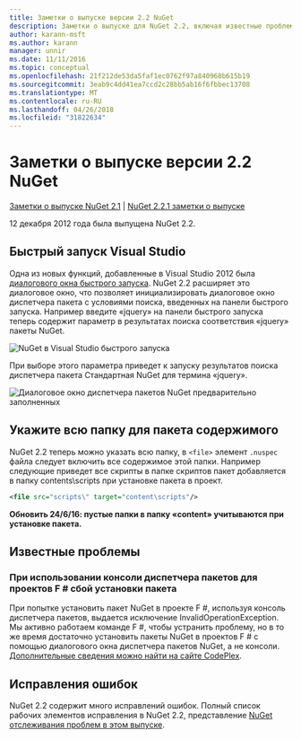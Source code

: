 ```yaml
---
title: Заметки о выпуске версии 2.2 NuGet
description: Заметки о выпуске для NuGet 2.2, включая известные проблемы, исправленные ошибки, добавленные функции и DCR.
author: karann-msft
ms.author: karann
manager: unnir
ms.date: 11/11/2016
ms.topic: conceptual
ms.openlocfilehash: 21f212de53da5faf1ec0762f97a840968b615b19
ms.sourcegitcommit: 3eab9c4dd41ea7ccd2c28bb5ab16f6fbbec13708
ms.translationtype: MT
ms.contentlocale: ru-RU
ms.lasthandoff: 04/26/2018
ms.locfileid: "31822634"
---
```

# <a name="nuget-22-release-notes"></a>Заметки о выпуске версии 2.2 NuGet

[Заметки о выпуске NuGet 2.1](../release-notes/nuget-2.1.md) | [NuGet 2.2.1 заметки о выпуске](../release-notes/nuget-2.2.1.md)

12 декабря 2012 года была выпущена NuGet 2.2.

## <a name="visual-studio-quick-launch"></a>Быстрый запуск Visual Studio
Одна из новых функций, добавленные в Visual Studio 2012 была [диалогового окна быстрого запуска](/visualstudio/ide/reference/quick-launch-environment-options-dialog-box). NuGet 2.2 расширяет это диалоговое окно, что позволяет инициализировать диалоговое окно диспетчера пакета с условиями поиска, введенных на панели быстрого запуска. Например введите «jquery» на панели быстрого запуска теперь содержит параметр в результатах поиска соответствия «jquery» пакеты NuGet.

![NuGet в Visual Studio быстрого запуска](./media/quick-launch.png)

При выборе этого параметра приведет к запуску результатов поиска диспетчера пакета Стандартная NuGet для термина «jquery».

![Диалоговое окно диспетчера пакетов NuGet предварительно заполненных](./media/pkg-mgr-search-from-quick-launch.png)

## <a name="specify-entire-folder-for-package-contents"></a>Укажите всю папку для пакета содержимого
NuGet 2.2 теперь можно указать всю папку, в `<file>` элемент `.nuspec` файла следует включить все содержимое этой папки. Например следующие приведет все скрипты в папке скриптов пакет добавляется в папку contents\scripts при установке пакета в проект.

```xml
<file src="scripts\" target="content\scripts"/>
```

**Обновить 24/6/16: пустые папки в папку «content» учитываются при установке пакета.**

## <a name="known-issues"></a>Известные проблемы

### <a name="package-installation-fails-for-f-projects-when-using-the-package-manager-console"></a>При использовании консоли диспетчера пакетов для проектов F # сбой установки пакета
При попытке установить пакет NuGet в проекте F #, используя консоль диспетчера пакетов, выдается исключение InvalidOperationException. Мы активно работаем команде F #, чтобы устранить проблему, но в то же время достаточно установить пакеты NuGet в проектов F # с помощью диалогового окна диспетчера пакетов NuGet, а не консоли. [Дополнительные сведения можно найти на сайте CodePlex](http://nuget.codeplex.com/workitem/2873).


## <a name="bug-fixes"></a>Исправления ошибок
NuGet 2.2 содержит много исправлений ошибок. Полный список рабочих элементов исправления в NuGet 2.2, представление [NuGet отслеживания проблем в этом выпуске](http://nuget.codeplex.com/workitem/list/advanced?keyword=&status=Closed&type=All&priority=All&release=NuGet%202.2&assignedTo=All&component=All&sortField=LastUpdatedDate&sortDirection=Descending&page=0).
